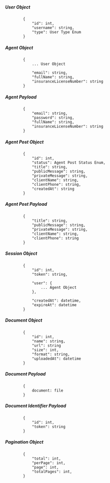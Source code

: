 ##### User Object

            {
                "id": int,
                "username": string,
                "type": User Type Enum
            }
            
            
##### Agent Object

            {
                ... User Object
           
                "email": string,
                "fullName": string,
                "insuranceLicenseNumber": string
            }


##### Agent Payload

            {                
                "email": string,
                "password": string,
                "fullName": string,
                "insuranceLicenseNumber": string
            }


##### Agent Post Object

            {
                "id": int,
                "status": Agent Post Status Enum,
                "title": string,
                "publicMessage": string,
                "privateMessage": string,
                "clientName": string,
                "clientPhone": string,
                "createdAt": string
            }
            
##### Agent Post Payload

            {
                "title": string,
                "publicMessage": string,
                "privateMessage": string,
                "clientName": string,
                "clientPhone": string
            }


##### Session Object

            {
                "id": int,
                "token": string,
                
                "user": {
                    ... Agent Object
                },
                
                "createdAt": datetime,
                "expireAt": datetime
            }

##### Document Object

            {
                "id": int,
                "name": string,
                "url": string
                "size": int,
                "format": string,
                "uploadedAt": datetime
            }

##### Document Payload

            {
                document: file
            }

##### Document Identifier Payload

            {
                "id": int,
                "token": string
            }
            
##### Pagination Object

            {
                "total": int,
                "perPage": int,
                "page": int,
                "totalPages": int,
            }